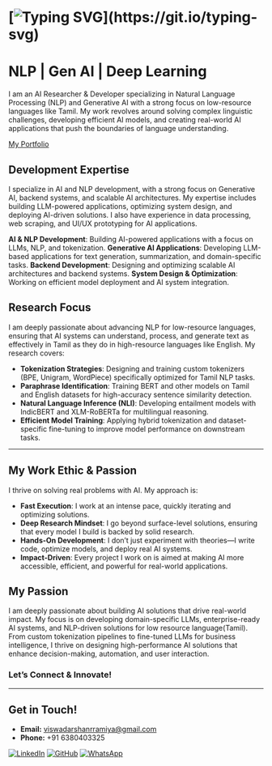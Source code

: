 # [![Typing SVG](https://readme-typing-svg.demolab.com/?lines=👋+Hey+there+,+I'm+Viswadarshan!)](https://git.io/typing-svg)

# NLP | Gen AI | Deep Learning
<!--
Passionate about designing impactful solutions that seamlessly integrate advanced technology in Generative and Agentic AI with practical applications, encompassing the entire development lifecycle.

Check out [My Portfolio](https://viswadarshan-024.github.io/portfolio/)

My work includes contributing to academic journals and advancing Tamil Language Processing using Generative AI. I focus on exploring and implementing advanced NLP techniques tailored to Indic Languages, in paraphrase detection and paraphrase generation. Improving state-of-the-art models to align with the nuances of Tamil’s rich morphological structure and linguistic diversity.

I am dedicated to optimizing the NLP pipeline—from preprocessing and feature engineering to solving classification and regression tasks. By leveraging the latest methodologies and integrating language-specific adjustments, I aim to create robust and efficient NLP solutions that enhance the understanding and processing of Indic text data.

---

 -->





I am an AI Researcher & Developer specializing in Natural Language Processing (NLP) and Generative AI with a strong focus on low-resource languages like Tamil. My work revolves around solving complex linguistic challenges, developing efficient AI models, and creating real-world AI applications that push the boundaries of language understanding.

[My Portfolio](https://viswadarshan.netlify.app/)

## Development Expertise

I specialize in AI and NLP development, with a strong focus on Generative AI, backend systems, and scalable AI architectures. My expertise includes building LLM-powered applications, optimizing system design, and deploying AI-driven solutions. I also have experience in data processing, web scraping, and UI/UX prototyping for AI applications.

**AI & NLP Development**: Building AI-powered applications with a focus on LLMs, NLP, and tokenization.
**Generative AI Applications**: Developing LLM-based applications for text generation, summarization, and domain-specific tasks.
**Backend Development**: Designing and optimizing scalable AI architectures and backend systems.
**System Design & Optimization**: Working on efficient model deployment and AI system integration.
  
## Research Focus

I am deeply passionate about advancing NLP for low-resource languages, ensuring that AI systems can understand, process, and generate text as effectively in Tamil as they do in high-resource languages like English. My research covers:

- **Tokenization Strategies**: Designing and training custom tokenizers (BPE, Unigram, WordPiece) specifically optimized for Tamil NLP tasks.
- **Paraphrase Identification**: Training BERT and other models on Tamil and English datasets for high-accuracy sentence similarity detection.
- **Natural Language Inference (NLI)**: Developing entailment models with IndicBERT and XLM-RoBERTa for multilingual reasoning.
- **Efficient Model Training**: Applying hybrid tokenization and dataset-specific fine-tuning to improve model performance on downstream tasks.

---

## My Work Ethic & Passion

I thrive on solving real problems with AI. My approach is:

- **Fast Execution**: I work at an intense pace, quickly iterating and optimizing solutions.
- **Deep Research Mindset**: I go beyond surface-level solutions, ensuring that every model I build is backed by solid research.
- **Hands-On Development**: I don’t just experiment with theories—I write code, optimize models, and deploy real AI systems.
- **Impact-Driven**: Every project I work on is aimed at making AI more accessible, efficient, and powerful for real-world applications.

## My Passion

I am deeply passionate about building AI solutions that drive real-world impact. My focus is on developing domain-specific LLMs, enterprise-ready AI systems, and NLP-driven solutions for low resource language(Tamil). From custom tokenization pipelines to fine-tuned LLMs for business intelligence, I thrive on designing high-performance AI solutions that enhance decision-making, automation, and user interaction.


### Let’s Connect & Innovate!

---

## Get in Touch!

- **Email:** [viswadarshanrramiya@gmail.com](mailto:viswadarshanrramiya@gmail.com)
- **Phone:** +91 6380403325

[![LinkedIn](https://img.shields.io/badge/LinkedIn-0A66C2?style=for-the-badge&logo=linkedin&logoColor=white)](https://www.linkedin.com/in/viswadarshan-r-r-68b8b124b/)
[![GitHub](https://img.shields.io/badge/GitHub-181717?style=for-the-badge&logo=github&logoColor=white)](https://github.com/viswadarshan-024)
[![WhatsApp](https://img.shields.io/badge/WhatsApp-25D366?style=for-the-badge&logo=whatsapp&logoColor=white)](https://wa.me/916380403325)
